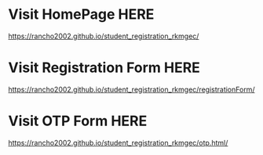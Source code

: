 # Visit HomePage HERE
https://rancho2002.github.io/student_registration_rkmgec/

# Visit Registration Form HERE
https://rancho2002.github.io/student_registration_rkmgec/registrationForm/

# Visit OTP Form HERE
https://rancho2002.github.io/student_registration_rkmgec/otp.html/
